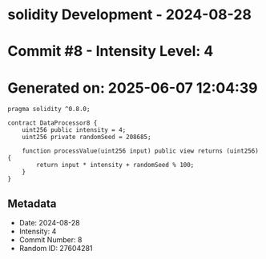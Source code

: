 ﻿# solidity Development - 2024-08-28
# Commit #8 - Intensity Level: 4
# Generated on: 2025-06-07 12:04:39
```solidity
pragma solidity ^0.8.0;

contract DataProcessor8 {
    uint256 public intensity = 4;
    uint256 private randomSeed = 208685;

    function processValue(uint256 input) public view returns (uint256) {
        return input * intensity + randomSeed % 100;
    }
}
```
## Metadata
- Date: 2024-08-28
- Intensity: 4
- Commit Number: 8
- Random ID: 27604281
